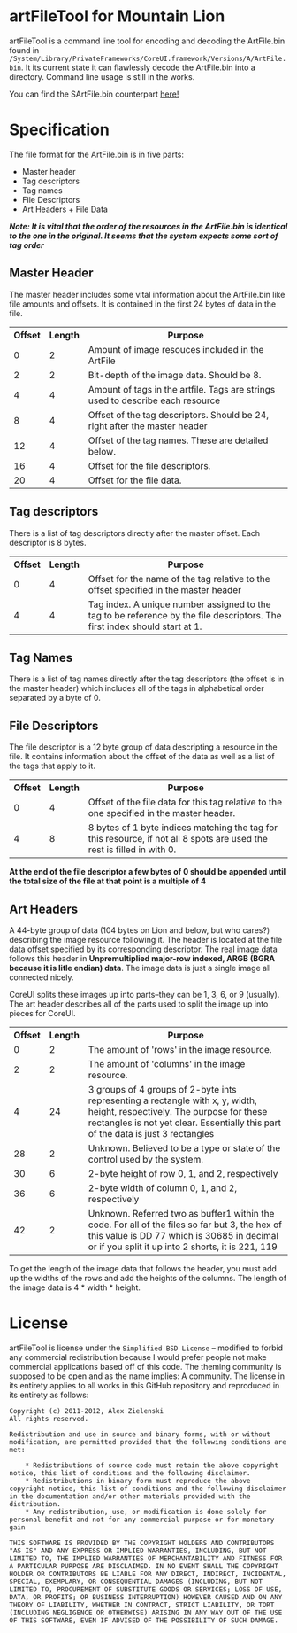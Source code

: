artFileTool for Mountain Lion
===================================
artFileTool is a command line tool for encoding and decoding the ArtFile.bin found in `/System/Library/PrivateFrameworks/CoreUI.framework/Versions/A/ArtFile.bin`. It its current state it can flawlessly decode the ArtFile.bin into a directory. Command line usage is still in the works.

You can find the SArtFile.bin counterpart [here!](https://github.com/alexzielenski/SArtFileTool)

Specification
===
The file format for the ArtFile.bin is in five parts:

* Master header
* Tag descriptors
* Tag names
* File Descriptors
* Art Headers + File Data

***Note: It is vital that the order of the resources in the ArtFile.bin is identical to the one in the original. It seems that the system expects some sort of tag order***

## Master Header

The master header includes some vital information about the ArtFile.bin like file amounts and offsets. It is contained in the first 24 bytes of data in the file.

<table>
	<tr>
		<th>Offset</th>
		<th>Length</th>
		<th>Purpose</th>
	</tr>
	<tr>
		<td>0</td>
		<td>2</td>
		<td>Amount of image resouces included in the ArtFile</td>
	</tr>
	<tr>
		<td>2</td>
		<td>2</td>
		<td>Bit-depth of the image data. Should be 8.</td>
	</tr>
	<tr>
		<td>4</td>
		<td>4</td>
		<td>Amount of tags in the artfile. Tags are strings used to describe each resource</td>
	</tr>
	<tr>
		<td>8</td>
		<td>4</td>
		<td>Offset of the tag descriptors. Should be 24, right after the master header</td>
	</tr>
	<tr>
		<td>12</td>
		<td>4</td>
		<td>Offset of the tag names. These are detailed below.</td>
	</tr>
	<tr>
		<td>16</td>
		<td>4</td>
		<td>Offset for the file descriptors.</td>
	</tr>
	<tr>
		<td>20</td>
		<td>4</td>
		<td>Offset for the file data.</td>
	</tr>
</table>

## Tag descriptors

There is a list of tag descriptors directly after the master offset. Each descriptor is 8 bytes.

<table>
	<tr>
		<th>Offset</th>
		<th>Length</th>
		<th>Purpose</th>
	</tr>
	<tr>
		<td>0</td>
		<td>4</td>
		<td>Offset for the name of the tag relative to the offset specified in the master header</td>
	</tr>
	<tr>
		<td>4</td>
		<td>4</td>
		<td>Tag index. A unique number assigned to the tag to be reference by the file descriptors. The first index should start at 1.</td>
	</tr>
</table>

## Tag Names

There is a list of tag names directly after the tag descriptors (the offset is in the master header) which includes all of the tags in alphabetical order separated by a byte of 0.

## File Descriptors

The file descriptor is a 12 byte group of data descripting a resource in the file. It contains information about the offset of the data as well as a list of the tags that apply to it.

<table>
	<tr>
		<th>Offset</th>
		<th>Length</th>
		<th>Purpose</th>
	</tr>
	<tr>
		<td>0</td>
		<td>4</td>
		<td>Offset of the file data for this tag relative to the one specified in the master header.</td>
	</tr>
	<tr>
		<td>4</td>
		<td>8</td>
		<td>8 bytes of 1 byte indices matching the tag for this resource, if not all 8 spots are used the rest is filled in with 0.</td>
	</tr>
</table>

**At the end of the file descriptor a few bytes of 0 should be appended until the total size of the file at that point is a multiple of 4**

## Art Headers

A 44-byte group of data (104 bytes on Lion and below, but who cares?) describing the image resource following it. The header is located at the file data offset specified by its corresponding descriptor. The real image data follows this header in **Unpremultiplied major-row indexed, ARGB (BGRA because it is litle endian) data**. The image data is just a single image all connected nicely.

CoreUI splits these images up into parts–they can be 1, 3, 6, or 9 (usually). The art header describes all of the parts used to split the image up into pieces for CoreUI.

<table>
	<tr>
		<th>Offset</th>
		<th>Length</th>
		<th>Purpose</th>
	</tr>
	<tr>
		<td>0</td>
		<td>2</td>
		<td>The amount of 'rows' in the image resource.</td>
	</tr>
	<tr>
		<td>2</td>
		<td>2</td>
		<td>The amount of 'columns' in the image resource.</td>
	</tr>
	<tr>
		<td>4</td>
		<td>24</td>
		<td>3 groups of 4 groups of 2-byte ints representing a rectangle with x, y, width, height, respectively. The purpose for these rectangles is not yet clear. Essentially this part of the data is just 3 rectangles</td>
	</tr>
	<tr>
		<td>28</td>
		<td>2</td>
		<td>Unknown. Believed to be a type or state of the control used by the system.</td>
	</tr>
	<tr>
		<td>30</td>
		<td>6</td>
		<td>2-byte height of row 0, 1, and 2, respectively</td>
	</tr>
	<tr>
		<td>36</td>
		<td>6</td>
		<td>2-byte width of column 0, 1, and 2, respectively</td>
	</tr>
	<tr>
		<td>42</td>
		<td>2</td>
		<td>Unknown. Referred two as buffer1 within the code.  For all of the files so far but 3, the hex of this value is DD 77 which is 30685 in decimal or if you split it up into 2 shorts, it is 221, 119</td>
	</tr>
</table>

To get the length of the image data that follows the header, you must add up the widths of the rows and add the heights of the columns. The length of the image data is 4 * width * height.


License
===================================
artFileTool is license under the `Simplified BSD License` – modified to forbid any commercial redistribution because I would prefer people not make commercial applications based off of this code. The theming community is supposed to be open and as the name implies: A community. The license in its entirety applies to all works in this GitHub repository and reproduced in its entirety as follows:


```
Copyright (c) 2011-2012, Alex Zielenski
All rights reserved.

Redistribution and use in source and binary forms, with or without modification, are permitted provided that the following conditions are met:

    * Redistributions of source code must retain the above copyright notice, this list of conditions and the following disclaimer.
    * Redistributions in binary form must reproduce the above copyright notice, this list of conditions and the following disclaimer in the documentation and/or other materials provided with the distribution.
    * Any redistribution, use, or modification is done solely for personal benefit and not for any commercial purpose or for monetary gain

THIS SOFTWARE IS PROVIDED BY THE COPYRIGHT HOLDERS AND CONTRIBUTORS "AS IS" AND ANY EXPRESS OR IMPLIED WARRANTIES, INCLUDING, BUT NOT LIMITED TO, THE IMPLIED WARRANTIES OF MERCHANTABILITY AND FITNESS FOR A PARTICULAR PURPOSE ARE DISCLAIMED. IN NO EVENT SHALL THE COPYRIGHT HOLDER OR CONTRIBUTORS BE LIABLE FOR ANY DIRECT, INDIRECT, INCIDENTAL, SPECIAL, EXEMPLARY, OR CONSEQUENTIAL DAMAGES (INCLUDING, BUT NOT LIMITED TO, PROCUREMENT OF SUBSTITUTE GOODS OR SERVICES; LOSS OF USE, DATA, OR PROFITS; OR BUSINESS INTERRUPTION) HOWEVER CAUSED AND ON ANY THEORY OF LIABILITY, WHETHER IN CONTRACT, STRICT LIABILITY, OR TORT (INCLUDING NEGLIGENCE OR OTHERWISE) ARISING IN ANY WAY OUT OF THE USE OF THIS SOFTWARE, EVEN IF ADVISED OF THE POSSIBILITY OF SUCH DAMAGE.

```

